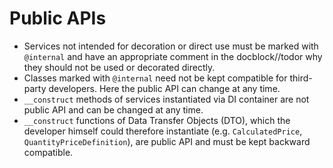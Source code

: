 # Public APIs

* Services not intended for decoration or direct use must be marked with `@internal` and have an appropriate comment in the docblock//todor why they should not be used or decorated directly.
* Classes marked with `@internal` need not be kept compatible for third-party developers. Here the public API can change at any time.
* `__construct` methods of services instantiated via DI container are not public API and can be changed at any time.
* `__construct` functions of Data Transfer Objects \(DTO\), which the developer himself could therefore instantiate \(e.g. `CalculatedPrice`, `QuantityPriceDefinition`\), are public API and must be kept backward compatible.
